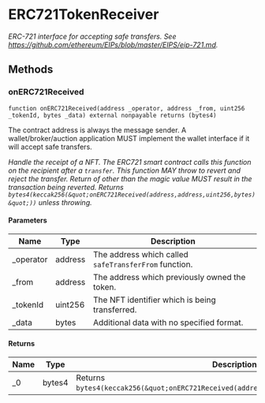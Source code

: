 # ERC721TokenReceiver







*ERC-721 interface for accepting safe transfers. See https://github.com/ethereum/EIPs/blob/master/EIPS/eip-721.md.*

## Methods

### onERC721Received

```solidity
function onERC721Received(address _operator, address _from, uint256 _tokenId, bytes _data) external nonpayable returns (bytes4)
```

The contract address is always the message sender. A wallet/broker/auction application MUST implement the wallet interface if it will accept safe transfers.

*Handle the receipt of a NFT. The ERC721 smart contract calls this function on the recipient after a `transfer`. This function MAY throw to revert and reject the transfer. Return of other than the magic value MUST result in the transaction being reverted. Returns `bytes4(keccak256(&quot;onERC721Received(address,address,uint256,bytes)&quot;))` unless throwing.*

#### Parameters

| Name | Type | Description |
|---|---|---|
| _operator | address | The address which called `safeTransferFrom` function. |
| _from | address | The address which previously owned the token. |
| _tokenId | uint256 | The NFT identifier which is being transferred. |
| _data | bytes | Additional data with no specified format. |

#### Returns

| Name | Type | Description |
|---|---|---|
| _0 | bytes4 | Returns `bytes4(keccak256(&quot;onERC721Received(address,address,uint256,bytes)&quot;))`. |




